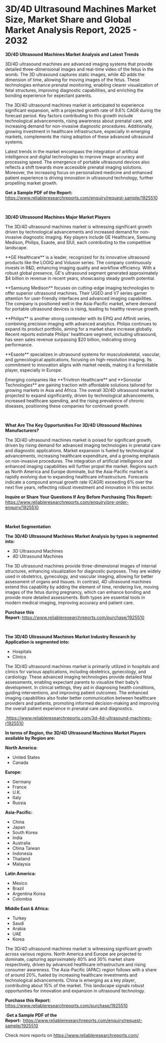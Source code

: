 <p><h1>3D/4D Ultrasound Machines Market Size, Market Share and Global Market Analysis Report, 2025 - 2032</h1></p><p><strong>3D/4D Ultrasound Machines Market Analysis and Latest Trends</strong></p>
<p><p>3D/4D ultrasound machines are advanced imaging systems that provide detailed three-dimensional images and real-time video of the fetus in the womb. The 3D ultrasound captures static images, while 4D adds the dimension of time, allowing for moving images of the fetus. These technologies enhance prenatal monitoring, enabling clearer visualization of fetal structures, improving diagnostic capabilities, and enriching the bonding experience for expectant parents.</p><p>The 3D/4D ultrasound machines market is anticipated to experience significant expansion, with a projected growth rate of 9.6% CAGR during the forecast period. Key factors contributing to this growth include technological advancements, rising awareness about prenatal care, and increasing demand for non-invasive diagnostic procedures. Additionally, growing investment in healthcare infrastructure, especially in emerging markets, complements the rising adoption of these advanced ultrasound systems.</p><p>Latest trends in the market encompass the integration of artificial intelligence and digital technologies to improve image accuracy and processing speed. The emergence of portable ultrasound devices also reflects a shift towards more accessible prenatal imaging solutions. Moreover, the increasing focus on personalized medicine and enhanced patient experience is driving innovation in ultrasound technology, further propelling market growth.</p></p>
<p><strong>Get a Sample PDF of the Report:&nbsp;</strong> <a href="https://www.reliableresearchreports.com/enquiry/request-sample/1925510?utm_campaign=3077&utm_medium=2&utm_source=Github&utm_content=ia&utm_term=28032025&utm_id=3d4d-ultrasound-machines">https://www.reliableresearchreports.com/enquiry/request-sample/1925510</a></p>
<p>&nbsp;</p>
<p><strong>3D/4D Ultrasound Machines Major Market Players</strong></p>
<p><p>The 3D/4D ultrasound machines market is witnessing significant growth driven by technological advancements and increased demand for non-invasive diagnostic imaging. Key players include GE Healthcare, Samsung Medison, Philips, Esaote, and SIUI, each contributing to the competitive landscape.</p><p>**GE Healthcare** is a leader, recognized for its innovative ultrasound products like the LOGIQ and Voluson series. The company continuously invests in R&D, enhancing imaging quality and workflow efficiency. With a robust global presence, GE's ultrasound segment generated approximately $4 billion in revenue in recent years, showcasing steady growth potential.</p><p>**Samsung Medison** focuses on cutting-edge imaging technologies to offer superior ultrasound machines. Their UGEO and V7 series garner attention for user-friendly interfaces and advanced imaging capabilities. The company is positioned well in the Asia-Pacific market, where demand for portable ultrasound devices is rising, leading to healthy revenue growth.</p><p>**Philips** is another strong contender with its EPIQ and Affiniti series, combining precision imaging with advanced analytics. Philips continues to expand its product portfolio, aiming for a market share increase globally. Recent reports estimate Philips' healthcare segment, including ultrasound, has seen sales revenue surpassing $20 billion, indicating strong performance.</p><p>**Esaote** specializes in ultrasound systems for musculoskeletal, vascular, and gynecological applications, focusing on high-resolution imaging. Its commitment to innovation aligns with market needs, making it a formidable player, especially in Europe.</p><p>Emerging companies like **Trivitron Healthcare** and **Sonostar Technologies** are gaining traction with affordable solutions tailored for growing markets in Asia and Africa. The overall 3D/4D ultrasound market is projected to expand significantly, driven by technological advancements, increased healthcare spending, and the rising prevalence of chronic diseases, positioning these companies for continued growth.</p></p>
<p>&nbsp;</p>
<p><strong>What Are The Key Opportunities For 3D/4D Ultrasound Machines Manufacturers?</strong></p>
<p><p>The 3D/4D ultrasound machines market is poised for significant growth, driven by rising demand for advanced imaging technologies in prenatal care and diagnostic applications. Market expansion is fueled by technological advancements, increasing healthcare expenditure, and a growing emphasis on non-invasive procedures. The integration of artificial intelligence and enhanced imaging capabilities will further propel the market. Regions such as North America and Europe dominate, but the Asia-Pacific market is rapidly evolving due to expanding healthcare infrastructure. Forecasts indicate a compound annual growth rate (CAGR) exceeding 6% over the next five years, reflecting robust investment and innovation in this sector.</p></p>
<p><strong>Inquire or Share Your Questions If Any Before Purchasing This Report:</strong> <a href="https://www.reliableresearchreports.com/enquiry/pre-order-enquiry/1925510?utm_campaign=3077&utm_medium=2&utm_source=Github&utm_content=ia&utm_term=28032025&utm_id=3d4d-ultrasound-machines">https://www.reliableresearchreports.com/enquiry/pre-order-enquiry/1925510</a></p>
<p>&nbsp;</p>
<p><strong>Market Segmentation</strong></p>
<p><strong>The 3D/4D Ultrasound Machines Market Analysis by types is segmented into:</strong></p>
<p><ul><li>3D Ultrasound Machines</li><li>4D Ultrasound Machines</li></ul></p>
<p><p>The 3D ultrasound machines provide three-dimensional images of internal structures, enhancing visualization for diagnostic purposes. They are widely used in obstetrics, gynecology, and vascular imaging, allowing for better assessment of organs and tissues. In contrast, 4D ultrasound machines extend this capability by adding the element of time, rendering live, moving images of the fetus during pregnancy, which can enhance bonding and provide more detailed assessments. Both types are essential tools in modern medical imaging, improving accuracy and patient care.</p></p>
<p><strong>Purchase this Report:&nbsp;</strong><a href="https://www.reliableresearchreports.com/purchase/1925510?utm_campaign=3077&utm_medium=2&utm_source=Github&utm_content=ia&utm_term=28032025&utm_id=3d4d-ultrasound-machines">https://www.reliableresearchreports.com/purchase/1925510</a></p>
<p>&nbsp;</p>
<p><strong>The 3D/4D Ultrasound Machines Market Industry Research by Application is segmented into:</strong></p>
<p><ul><li>Hospitals</li><li>Clinics</li></ul></p>
<p><p>The 3D/4D ultrasound machines market is primarily utilized in hospitals and clinics for various applications, including obstetrics, gynecology, and cardiology. These advanced imaging technologies provide detailed fetal assessments, enabling expectant parents to visualize their baby’s development. In clinical settings, they aid in diagnosing health conditions, guiding interventions, and improving patient outcomes. The enhanced imaging capabilities also foster better communication between healthcare providers and patients, promoting informed decision-making and improving the overall patient experience in prenatal care and diagnostics.</p></p>
<p><a href="https://www.reliableresearchreports.com/3d-4d-ultrasound-machines-r1925510?utm_campaign=3077&utm_medium=2&utm_source=Github&utm_content=ia&utm_term=28032025&utm_id=3d4d-ultrasound-machines">&nbsp;https://www.reliableresearchreports.com/3d-4d-ultrasound-machines-r1925510</a></p>
<p><strong>In terms of Region, the 3D/4D Ultrasound Machines Market Players available by Region are:</strong></p>
<p>
    <p> <strong> North America: </strong>
        <ul>
            <li>United States</li>
            <li>Canada</li>
        </ul>
        </p> 
    <p> <strong> Europe: </strong>
        <ul>
            <li>Germany</li>
            <li>France</li>
            <li>U.K.</li>
            <li>Italy</li>
            <li>Russia</li>
        </ul>
        </p> 
    <p> <strong> Asia-Pacific: </strong>
        <ul>
            <li>China</li>
            <li>Japan</li>
            <li>South Korea</li>
            <li>India</li>
            <li>Australia</li>
            <li>China Taiwan</li>
            <li>Indonesia</li>
            <li>Thailand</li>
            <li>Malaysia</li>
        </ul>
        </p> 
    <p> <strong> Latin America: </strong>
        <ul>
            <li>Mexico</li>
            <li>Brazil</li>
            <li>Argentina Korea</li>
            <li>Colombia</li>
        </ul>
        </p> 
    <p> <strong> Middle East & Africa: </strong>
        <ul>
            <li>Turkey</li>
            <li>Saudi</li>
            <li>Arabia</li>
            <li>UAE</li>
            <li>Korea</li>
        </ul>
    </p>
    </p>
<p><p>The 3D/4D ultrasound machines market is witnessing significant growth across various regions. North America and Europe are projected to dominate, capturing approximately 40% and 30% market share respectively, driven by advanced healthcare infrastructure and rising consumer awareness. The Asia-Pacific (APAC) region follows with a share of around 20%, fueled by increasing healthcare investments and technological advancements. China is emerging as a key player, contributing about 15% of the market. This landscape signals robust opportunities for innovation and expansion in ultrasound technology.</p></p>
<p><strong>Purchase this Report: </strong><a href="https://www.reliableresearchreports.com/purchase/1925510?utm_campaign=3077&utm_medium=2&utm_source=Github&utm_content=ia&utm_term=28032025&utm_id=3d4d-ultrasound-machines">https://www.reliableresearchreports.com/purchase/1925510</a></p>
<p>&nbsp;<strong>Get a Sample PDF of the Report:&nbsp;&nbsp;</strong><a href="https://www.reliableresearchreports.com/enquiry/request-sample/1925510?utm_campaign=3077&utm_medium=2&utm_source=Github&utm_content=ia&utm_term=28032025&utm_id=3d4d-ultrasound-machines">https://www.reliableresearchreports.com/enquiry/request-sample/1925510</a></p>
<p><strong></strong></p>
<p>Check more reports on <a href="https://www.reliableresearchreports.com/?utm_campaign=3077&utm_medium=2&utm_source=Github&utm_content=ia&utm_term=28032025&utm_id=3d4d-ultrasound-machines">https://www.reliableresearchreports.com/</a></p>
